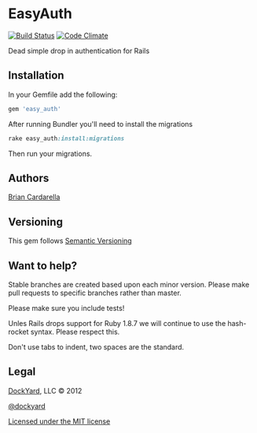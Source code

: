 # EasyAuth #

[![Build Status](http://travis-ci.org/dockyard/easy_auth.png)](http://travis-ci.org/dockyard/easy_auth)
[![Code Climate](https://codeclimate.com/badge.png)](https://codeclimate.com/github/dockyard/easy_auth)

Dead simple drop in authentication for Rails

## Installation ##

In your Gemfile add the following:

```ruby
gem 'easy_auth'
```

After running Bundler you'll need to install the migrations

```ruby
rake easy_auth:install:migrations
```

Then run your migrations.

## Authors ##

[Brian Cardarella](http://twitter.com/bcardarella)

## Versioning ##

This gem follows [Semantic Versioning](http://semver.org)

## Want to help? ##

Stable branches are created based upon each minor version. Please make
pull requests to specific branches rather than master.

Please make sure you include tests!

Unles Rails drops support for Ruby 1.8.7 we will continue to use the
hash-rocket syntax. Please respect this.

Don't use tabs to indent, two spaces are the standard.

## Legal ##

[DockYard](http://dockyard.com), LLC &copy; 2012

[@dockyard](http://twitter.com/dockyard)

[Licensed under the MIT license](http://www.opensource.org/licenses/mit-license.php)
